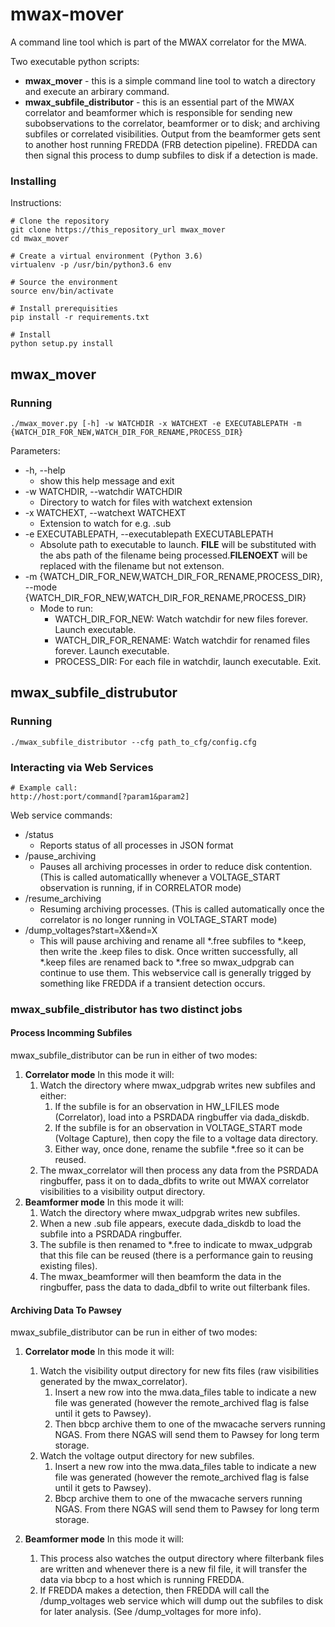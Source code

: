 # mwax-mover
A command line tool which is part of the MWAX correlator for the MWA. 

Two executable python scripts:
* **mwax_mover** - this is a simple command line tool to watch a directory and execute an arbirary command.
* **mwax_subfile_distributor** - this is an essential part of the MWAX correlator and beamformer which is responsible for 
sending new subobservations to the correlator, beamformer or to disk; and archiving subfiles or correlated visibilities.
Output from the beamformer gets sent to another host running FREDDA (FRB detection pipeline). FREDDA can then signal
this process to dump subfiles to disk if a detection is made.

### Installing
Instructions:
```
# Clone the repository
git clone https://this_repository_url mwax_mover
cd mwax_mover

# Create a virtual environment (Python 3.6)
virtualenv -p /usr/bin/python3.6 env

# Source the environment
source env/bin/activate

# Install prerequisities
pip install -r requirements.txt

# Install
python setup.py install    
```

## mwax_mover
### Running
```
./mwax_mover.py [-h] -w WATCHDIR -x WATCHEXT -e EXECUTABLEPATH -m {WATCH_DIR_FOR_NEW,WATCH_DIR_FOR_RENAME,PROCESS_DIR}
```

Parameters:
* -h, --help
  * show this help message and exit
* -w WATCHDIR, --watchdir WATCHDIR
  * Directory to watch for files with watchext extension
* -x WATCHEXT, --watchext WATCHEXT
  * Extension to watch for e.g. .sub
* -e EXECUTABLEPATH, --executablepath EXECUTABLEPATH
  * Absolute path to executable to launch. __FILE__ will be substituted with the abs path of the filename being 
    processed.__FILENOEXT__ will be replaced with the filename but not extenson.
* -m {WATCH_DIR_FOR_NEW,WATCH_DIR_FOR_RENAME,PROCESS_DIR}, --mode {WATCH_DIR_FOR_NEW,WATCH_DIR_FOR_RENAME,PROCESS_DIR}
  * Mode to run: 
    * WATCH_DIR_FOR_NEW: Watch watchdir for new files forever. Launch executable.
    * WATCH_DIR_FOR_RENAME: Watch watchdir for renamed files forever. Launch executable.
    * PROCESS_DIR: For each file in watchdir, launch executable. Exit.

## mwax_subfile_distrubutor
### Running
```
./mwax_subfile_distributor --cfg path_to_cfg/config.cfg
```

### Interacting via Web Services
```
# Example call:
http://host:port/command[?param1&param2]
```
Web service commands:
* /status
  * Reports status of all processes in JSON format
* /pause_archiving
  * Pauses all archiving processes in order to reduce disk contention. (This is called automaticallly whenever a 
  VOLTAGE_START observation is running, if in CORRELATOR mode)  
* /resume_archiving
  * Resuming archiving processes. (This is called automatically once the correlator is no longer running in 
  VOLTAGE_START mode)
* /dump_voltages?start=X&end=X
  * This will pause archiving and rename all *.free subfiles to *.keep, then write the .keep files to disk. Once 
  written successfully, all *.keep files are renamed back to *.free so mwax_udpgrab can continue to use them. This 
  webservice call is generally trigged by something like FREDDA if a transient detection occurs. 

### mwax_subfile_distributor has two distinct jobs
#### Process Incomming Subfiles
mwax_subfile_distributor can be run in either of two modes:
1. **Correlator mode** In this mode it will:    
   1. Watch the directory where mwax_udpgrab writes new subfiles and either:     
      1. If the subfile is for an observation in HW_LFILES mode (Correlator), load into a PSRDADA ringbuffer
         via dada_diskdb.
      2. If the subfile is for an observation in VOLTAGE_START mode (Voltage Capture), then copy the file to a voltage 
         data directory.
      3. Either way, once done, rename the subfile *.free so it can be reused.
   2. The mwax_correlator will then process any data from the PSRDADA ringbuffer, pass it on to dada_dbfits to write 
      out MWAX correlator visibilities to a visibility output directory.     
2. **Beamformer mode** In this mode it will:
   1. Watch the directory where mwax_udpgrab writes new subfiles.
   2. When a new .sub file appears, execute dada_diskdb to load the subfile into a PSRDADA ringbuffer.
   3. The subfile is then renamed to *.free to indicate to mwax_udpgrab that this file can be reused (there is a 
      performance gain to reusing existing files). 
   4. The mwax_beamformer will then beamform the data in the ringbuffer, pass the data to dada_dbfil to write out 
      filterbank files.

#### Archiving Data To Pawsey
mwax_subfile_distributor can be run in either of two modes:
1. **Correlator mode** In this mode it will:
    1. Watch the visibility output directory for new fits files (raw visibilities generated by the mwax_correlator).
        1. Insert a new row into the mwa.data_files table to indicate a new file was generated (however the 
        remote_archived flag is false until it gets to Pawsey). 
        2. Then bbcp archive them to one of the mwacache servers running NGAS. From there NGAS will send them to Pawsey 
        for long term storage.
    2. Watch the voltage output directory for new subfiles. 
        1. Insert a new row into the mwa.data_files table to indicate a new file was generated (however the 
        remote_archived flag is false until it gets to Pawsey).
        2. Bbcp archive them to one of the mwacache servers running NGAS. From there NGAS will send them to Pawsey for 
        long term storage.

2. **Beamformer mode** In this mode it will:
    1. This process also watches the output directory where filterbank files are written and whenever there is a new 
       fil file, it will transfer the data via bbcp to a host  which is running FREDDA.
    2. If FREDDA makes a detection, then FREDDA will call the /dump_voltages web service which will dump out the subfiles 
       to disk for later analysis. (See /dump_voltages for more info).
